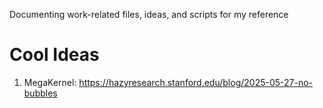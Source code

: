 Documenting work-related files, ideas, and scripts for my reference

# Cool Ideas
1. MegaKernel: https://hazyresearch.stanford.edu/blog/2025-05-27-no-bubbles
